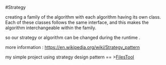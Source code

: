 \#Strategy

creating a family of the algorithm with each algorithm having its own class. Each of these classes follows the same interface, and this makes the algorithm interchangeable within the family.

so our strategy or algorithm can be changed during the runtime .

more information : <https://en.wikipedia.org/wiki/Strategy_pattern>

my simple project using strategy design pattern == >[FilesTool](https://github.com/Armingodiz/GoWorld/tree/master/miniProjects/FilesTool)
